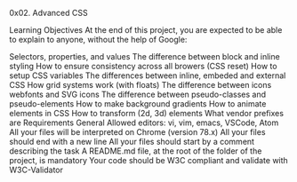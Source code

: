 0x02. Advanced CSS

Learning Objectives
At the end of this project, you are expected to be able to explain to anyone, without the help of Google:

Selectors, properties, and values
The difference between block and inline styling
How to ensure consistency across all browers (CSS reset)
How to setup CSS variables
The differences between inline, embeded and external CSS
How grid systems work (with floats)
The difference between icons webfonts and SVG icons
The difference between pseudo-classes and pseudo-elements
How to make background gradients
How to animate elements in CSS
How to transform (2d, 3d) elements
What vendor prefixes are
Requirements
General
Allowed editors: vi, vim, emacs, VSCode, Atom
All your files will be interpreted on Chrome (version 78.x)
All your files should end with a new line
All your files should start by a comment describing the task
A README.md file, at the root of the folder of the project, is mandatory
Your code should be W3C compliant and validate with W3C-Validator
